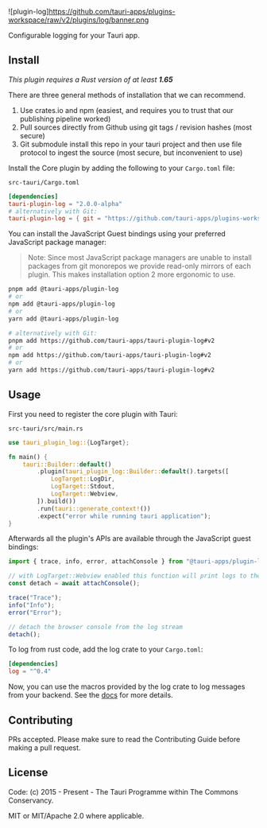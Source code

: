 ![plugin-log]https://github.com/tauri-apps/plugins-workspace/raw/v2/plugins/log/banner.png

Configurable logging for your Tauri app.

## Install

_This plugin requires a Rust version of at least **1.65**_

There are three general methods of installation that we can recommend.

1. Use crates.io and npm (easiest, and requires you to trust that our publishing pipeline worked)
2. Pull sources directly from Github using git tags / revision hashes (most secure)
3. Git submodule install this repo in your tauri project and then use file protocol to ingest the source (most secure, but inconvenient to use)

Install the Core plugin by adding the following to your `Cargo.toml` file:

`src-tauri/Cargo.toml`

```toml
[dependencies]
tauri-plugin-log = "2.0.0-alpha"
# alternatively with Git:
tauri-plugin-log = { git = "https://github.com/tauri-apps/plugins-workspace", branch = "v2" }
```

You can install the JavaScript Guest bindings using your preferred JavaScript package manager:

> Note: Since most JavaScript package managers are unable to install packages from git monorepos we provide read-only mirrors of each plugin. This makes installation option 2 more ergonomic to use.

```sh
pnpm add @tauri-apps/plugin-log
# or
npm add @tauri-apps/plugin-log
# or
yarn add @tauri-apps/plugin-log

# alternatively with Git:
pnpm add https://github.com/tauri-apps/tauri-plugin-log#v2
# or
npm add https://github.com/tauri-apps/tauri-plugin-log#v2
# or
yarn add https://github.com/tauri-apps/tauri-plugin-log#v2
```

## Usage

First you need to register the core plugin with Tauri:

`src-tauri/src/main.rs`

```rust
use tauri_plugin_log::{LogTarget};

fn main() {
    tauri::Builder::default()
        .plugin(tauri_plugin_log::Builder::default().targets([
            LogTarget::LogDir,
            LogTarget::Stdout,
            LogTarget::Webview,
        ]).build())
        .run(tauri::generate_context!())
        .expect("error while running tauri application");
}
```

Afterwards all the plugin's APIs are available through the JavaScript guest bindings:

```javascript
import { trace, info, error, attachConsole } from "@tauri-apps/plugin-log";

// with LogTarget::Webview enabled this function will print logs to the browser console
const detach = await attachConsole();

trace("Trace");
info("Info");
error("Error");

// detach the browser console from the log stream
detach();
```

To log from rust code, add the log crate to your `Cargo.toml`:

```toml
[dependencies]
log = "^0.4"
```

Now, you can use the macros provided by the log crate to log messages from your backend. See the [docs](https://docs.rs/log/latest) for more details.

## Contributing

PRs accepted. Please make sure to read the Contributing Guide before making a pull request.

## License

Code: (c) 2015 - Present - The Tauri Programme within The Commons Conservancy.

MIT or MIT/Apache 2.0 where applicable.
